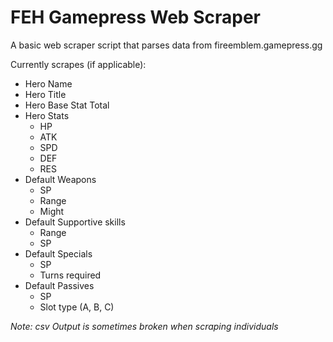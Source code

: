 # FEH Gamepress Web Scraper
A basic web scraper script that parses data from fireemblem.gamepress.gg

Currently scrapes (if applicable):
- Hero Name
- Hero Title
- Hero Base Stat Total
- Hero Stats 
  - HP
  - ATK
  - SPD
  - DEF
  - RES
- Default Weapons
  - SP
  - Range
  - Might
- Default Supportive skills
  - Range
  - SP
- Default Specials
  - SP
  - Turns required
- Default Passives
  - SP
  - Slot type (A, B, C)

*Note: csv Output is sometimes broken when scraping individuals*
